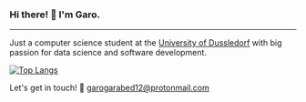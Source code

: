 ### Hi there! 👋 I'm Garo.

<hr>

Just a computer science student at the [University of Dussledorf](https://www.uni-duesseldorf.de/home/startseite.html) with big passion for data science and software development.

[![Top Langs](https://github-readme-stats.vercel.app/api/top-langs/?username=garogarabed12)](https://github.com/anuraghazra/github-readme-stats)


Let's get in touch! :e-mail: <garogarabed12@protonmail.com>
